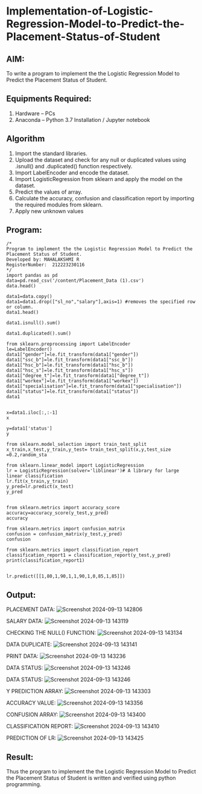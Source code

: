 # Implementation-of-Logistic-Regression-Model-to-Predict-the-Placement-Status-of-Student

## AIM:
To write a program to implement the the Logistic Regression Model to Predict the Placement Status of Student.

## Equipments Required:
1. Hardware – PCs
2. Anaconda – Python 3.7 Installation / Jupyter notebook

## Algorithm
1. Import the standard libraries.
2. Upload the dataset and check for any null or duplicated values using .isnull() and .duplicated() function respectively. 
3. Import LabelEncoder and encode the dataset.
4. Import LogisticRegression from sklearn and apply the model on the dataset.
5. Predict the values of array.
6. Calculate the accuracy, confusion and classification report by importing the required modules from sklearn.
7. Apply new unknown values

## Program:
```
/*
Program to implement the the Logistic Regression Model to Predict the Placement Status of Student.
Developed by: MAHALAKSHMI R
RegisterNumber:  212223230116
*/
import pandas as pd
data=pd.read_csv('/content/Placement_Data (1).csv')
data.head()

data1=data.copy()
data1=data1.drop(["sl_no","salary"],axis=1) #removes the specified row or column.
data1.head()

data1.isnull().sum()

data1.duplicated().sum()

from sklearn.preprocessing import LabelEncoder
le=LabelEncoder()
data1["gender"]=le.fit_transform(data1["gender"])
data1["ssc_b"]=le.fit_transform(data1["ssc_b"])
data1["hsc_b"]=le.fit_transform(data1["hsc_b"])
data1["hsc_s"]=le.fit_transform(data1["hsc_s"])
data1["degree_t"]=le.fit_transform(data1["degree_t"])
data1["workex"]=le.fit_transform(data1["workex"])
data1["specialisation"]=le.fit_transform(data1["specialisation"])
data1["status"]=le.fit_transform(data1["status"])
data1


x=data1.iloc[:,:-1]
x

y=data1['status']
y

from sklearn.model_selection import train_test_split
x_train,x_test,y_train,y_test= train_test_split(x,y,test_size =0.2,random_sta

from sklearn.linear_model import LogisticRegression
lr = LogisticRegression(solver='liblinear')# A library for large linear classification
lr.fit(x_train,y_train)
y_pred=lr.predict(x_test)
y_pred


from sklearn.metrics import accuracy_score
accuracy=accuracy_score(y_test,y_pred)
accuracy

from sklearn.metrics import confusion_matrix
confusion = confusion_matrix(y_test,y_pred)
confusion

from sklearn.metrics import classification_report
classification_report1 = classification_report(y_test,y_pred)
print(classification_report1)


lr.predict([[1,80,1,90,1,1,90,1,0,85,1,85]])
```

## Output:
PLACEMENT DATA:
![Screenshot 2024-09-13 142806](https://github.com/user-attachments/assets/b11efb6f-e450-405e-ac1f-da56f103110f)

SALARY DATA:
![Screenshot 2024-09-13 143119](https://github.com/user-attachments/assets/c493e531-ea8e-4358-8764-b562bcfcdafb)

CHECKING THE NULL() FUNCTION:
![Screenshot 2024-09-13 143134](https://github.com/user-attachments/assets/00592eb5-c564-47e3-9596-01d8b7268026)

DATA DUPLICATE:
![Screenshot 2024-09-13 143141](https://github.com/user-attachments/assets/423d4d97-f630-4efa-84f3-5884c3306221)

PRINT DATA:
![Screenshot 2024-09-13 143236](https://github.com/user-attachments/assets/12abc52b-a6b2-4663-992b-2451935d4dba)

DATA STATUS:
![Screenshot 2024-09-13 143246](https://github.com/user-attachments/assets/041463e6-5168-490b-bbb3-a40828f67610)

DATA STATUS:
![Screenshot 2024-09-13 143246](https://github.com/user-attachments/assets/0a22d0be-6050-4981-9b59-a5a615614992)

Y PREDICTION ARRAY:
![Screenshot 2024-09-13 143303](https://github.com/user-attachments/assets/758558fa-33d3-471e-8777-138ece93d804)

ACCURACY VALUE:
![Screenshot 2024-09-13 143356](https://github.com/user-attachments/assets/0f617052-241c-471a-b8dc-2bda50f8d076)

CONFUSION ARRAY:
![Screenshot 2024-09-13 143400](https://github.com/user-attachments/assets/bd3ea8a9-ab25-4414-b211-75d7ce3c3f61)

CLASSIFICATION REPORT:
![Screenshot 2024-09-13 143410](https://github.com/user-attachments/assets/fe94576f-d034-4835-b5bb-9fb6a7913dc3)

PREDICTION OF LR:
![Screenshot 2024-09-13 143425](https://github.com/user-attachments/assets/89d5d680-4d08-49e4-95e3-39c269f1d3c6)

## Result:
Thus the program to implement the the Logistic Regression Model to Predict the Placement Status of Student is written and verified using python programming.
